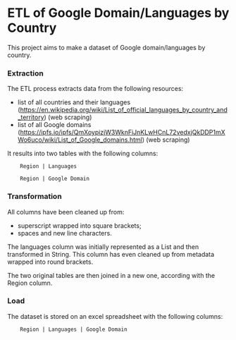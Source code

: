 # ETL of Google Domain/Languages by Country

This project aims to make a dataset of Google domain/languages by country.

### Extraction
The ETL process extracts data from the following resources: 
- list of all countries and their languages (https://en.wikipedia.org/wiki/List_of_official_languages_by_country_and_territory) (web scraping)
- list of all Google domains (https://ipfs.io/ipfs/QmXoypizjW3WknFiJnKLwHCnL72vedxjQkDDP1mXWo6uco/wiki/List_of_Google_domains.html) (web scraping)

It results into two tables with the following columns:
```
    Region | Languages
```
```
    Region | Google Domain
```

### Transformation
All columns have been cleaned up from:
- superscript wrapped into square brackets;
- spaces and new line characters.

The languages column was initially represented as a List and then transformed in String. This column has even cleaned up from metadata wrapped into round brackets.

The two original tables are then joined in a new one, according with the Region column.



### Load
The dataset is stored on an excel spreadsheet with the following columns:
```
    Region | Languages | Google Domain
```